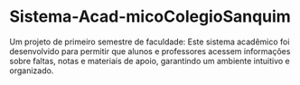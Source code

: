 # Sistema-Acad-micoColegioSanquim
Um projeto de primeiro semestre de faculdade: Este sistema acadêmico foi desenvolvido para permitir que alunos e professores acessem informações sobre faltas, notas e materiais de apoio, garantindo um ambiente intuitivo e organizado.
